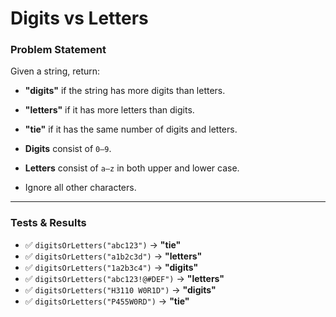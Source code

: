 # Digits vs Letters  

### Problem Statement  
Given a string, return:  
- **"digits"** if the string has more digits than letters.  
- **"letters"** if it has more letters than digits.  
- **"tie"** if it has the same number of digits and letters.  

- **Digits** consist of `0–9`.  
- **Letters** consist of `a–z` in both upper and lower case.  
- Ignore all other characters.  

---

### Tests & Results  
- ✅ `digitsOrLetters("abc123")` → **"tie"**  
- ✅ `digitsOrLetters("a1b2c3d")` → **"letters"**  
- ✅ `digitsOrLetters("1a2b3c4")` → **"digits"**  
- ✅ `digitsOrLetters("abc123!@#DEF")` → **"letters"**  
- ✅ `digitsOrLetters("H3110 W0R1D")` → **"digits"**  
- ✅ `digitsOrLetters("P455W0RD")` → **"tie"**  
